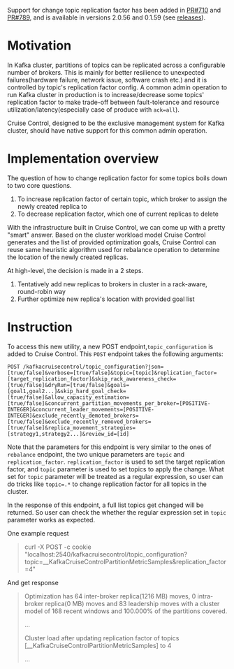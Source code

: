 Support for change topic replication factor has been added in [PR#710](https://github.com/linkedin/cruise-control/pull/710) and [PR#789](https://github.com/linkedin/cruise-control/pull/789), and is available in versions 2.0.56 and 0.1.59 (see [releases](https://github.com/linkedin/cruise-control/releases)).

# Motivation
In Kafka cluster, partitions of topics can be replicated across a configurable number of brokers. This is mainly for better resilience to unexpected failures(hardware failure, network issue, software crash etc.) and it is controlled by topic's replication factor config. A common admin operation to run Kafka cluster in production is to increase/decrease some topics' replication factor to make trade-off between fault-tolerance and resource utilization/latency(especially case of produce with `ack=all`).

Cruise Control, designed to be the exclusive management system for Kafka cluster, should have native support for this common admin operation. 

# Implementation overview
The question of how to change replication factor for some topics boils down to two core questions.
1. To increase replication factor of certain topic, which broker to assign the newly created replica to
2. To decrease replication factor, which one of current replicas to delete

With the infrastructure built in Cruise Control, we can come up with a pretty "smart" answer. Based on the cluster workload model Cruise Control generates and the list of provided optimization goals, Cruise Control can reuse same heuristic algorithm used for rebalance operation to determine the location of the newly created replicas.

At high-level, the decision is made in a 2 steps.
1. Tentatively add new replicas to brokers in cluster in a rack-aware, round-robin way
2. Further optimize new replica's location with provided goal list

# Instruction
To access this new utility, a new POST endpoint,`topic_configuration` is added to Cruise Control. This `POST` endpoint takes the following arguments:

    POST /kafkacruisecontrol/topic_configuration?json=[true/false]&verbose=[true/false]&topic=[topic]&replication_factor=[target_replication_factor]&skip_rack_awareness_check=[true/false]&dryRun=[true/false]&goals=[goal1,goal2...]&skip_hard_goal_check=[true/false]&allow_capacity_estimation=[true/false]&concurrent_partition_movements_per_broker=[POSITIVE-INTEGER]&concurrent_leader_movements=[POSITIVE-INTEGER]&exclude_recently_demoted_brokers=[true/false]&exclude_recently_removed_brokers=[true/false]&replica_movement_strategies=[strategy1,strategy2...]&review_id=[id]

Note that the parameters for this endpoint is very similar to the ones of `rebalance` endpoint, the two unique parameters are `topic` and `replication_factor`. `replication_factor` is used to set the target replication factor, and  `topic` parameter is used to set topics to apply the change. What set for `topic` parameter will be treated as a regular expression, so user can do tricks like `topic=.*` to change replication factor for all topics in the cluster.

In the response of this endpoint, a full list topics get changed will be returned. So user can check the whether the regular expression set in `topic` parameter works as expected.

One example request 
> curl -X POST  -c cookie "localhost:2540/kafkacruisecontrol/topic_configuration?topic=__KafkaCruiseControlPartitionMetricSamples&replication_factor=4"

And get response
> Optimization has 64 inter-broker replica(1216 MB) moves, 0 intra-broker replica(0 MB) moves and 83 leadership moves with a cluster model of 168 recent windows and 100.000% of the partitions covered.
>
> ...
>
> Cluster load after updating replication factor of topics [__KafkaCruiseControlPartitionMetricSamples] to 4
>
> ...


